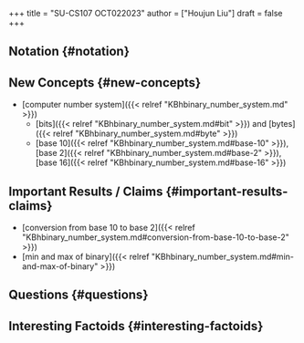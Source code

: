 +++
title = "SU-CS107 OCT022023"
author = ["Houjun Liu"]
draft = false
+++

## Notation {#notation}


## New Concepts {#new-concepts}

-   [computer number system]({{< relref "KBhbinary_number_system.md" >}})
    -   [bits]({{< relref "KBhbinary_number_system.md#bit" >}}) and [bytes]({{< relref "KBhbinary_number_system.md#byte" >}})
    -   [base 10]({{< relref "KBhbinary_number_system.md#base-10" >}}), [base 2]({{< relref "KBhbinary_number_system.md#base-2" >}}), [base 16]({{< relref "KBhbinary_number_system.md#base-16" >}})


## Important Results / Claims {#important-results-claims}

-   [conversion from base 10 to base 2]({{< relref "KBhbinary_number_system.md#conversion-from-base-10-to-base-2" >}})
-   [min and max of binary]({{< relref "KBhbinary_number_system.md#min-and-max-of-binary" >}})


## Questions {#questions}


## Interesting Factoids {#interesting-factoids}
